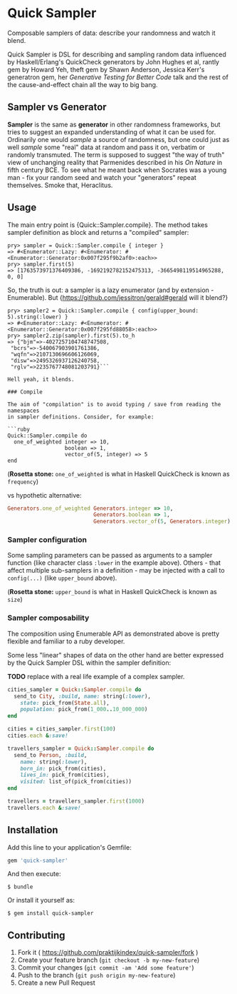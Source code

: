# Quick Sampler

Composable samplers of data: describe your randomness and watch it blend.

Quick Sampler is DSL for describing and sampling random data influenced by
Haskell/Erlang's QuickCheck generators by John Hughes et al, rantly gem by
Howard Yeh, theft gem by Shawn Anderson, Jessica Kerr's generatron gem, her
*Generative Testing for Better Code* talk and the rest of the cause-and-effect
chain all the way to big bang.

## Sampler vs Generator

**Sampler** is the same as **generator** in other randomness frameworks, but
tries to suggest an expanded understanding of what it can be used for.
Ordinarily one would *sample* a source of randomness, but one could just as
well *sample* some "real" data at random and pass it on, verbatim or randomly
transmuted. The term is supposed to suggest "the way of truth" view of
unchanging reality that Parmenides described in his *On Nature* in fifth
century BCE. To see what he meant back when Socrates was a young man - fix your
random seed and watch your "generators" repeat themselves. Smoke that,
Heraclitus.

## Usage

The main entry point is {Quick::Sampler.compile}. The method takes sampler
definition as block and returns a "compiled" sampler:

```
pry> sampler = Quick::Sampler.compile { integer }
=> #<Enumerator::Lazy: #<Enumerator: #<Enumerator::Generator:0x007f295f9b2af0>:each>>
pry> sampler.first(5)
=> [1763573971376409386, -1692192782152475313, -3665498119514965288, 0, 0]
```

So, the truth is out: a sampler is a lazy enumerator (and by extension - Enumerable).
But {https://github.com/jessitron/gerald#gerald will it blend?}

```irb
pry> sampler2 = Quick::Sampler.compile { config(upper_bound: 5).string(:lower) }
=> #<Enumerator::Lazy: #<Enumerator: #<Enumerator::Generator:0x007f295fd88058>:each>>
pry> sampler2.zip(sampler).first(5).to_h
=> {"bjm"=>-4027257104748747508,
 "bcrs"=>-540067903901761386,
 "wqfn"=>2107130696606126069,
 "disw"=>2495326937126240758,
 "rglv"=>2235767748081203791}```

Hell yeah, it blends.

### Compile

The aim of "compilation" is to avoid typing / save from reading the namespaces
in sampler definitions. Consider, for example:

```ruby
Quick::Sampler.compile do
  one_of_weighted integer => 10,
                  boolean => 1,
                  vector_of(5, integer) => 5
end
```

(**Rosetta stone:** `one_of_weighted` is what in Haskell QuickCheck is known as `frequency`)

vs hypothetic alternative:

```ruby
Generators.one_of_weighted Generators.integer => 10,
                           Generators.boolean => 1,
                           Generators.vector_of(5, Generators.integer) => 5
```

### Sampler configuration

Some sampling parameters can be passed as arguments to a sampler function (like
character class `:lower` in the example above). Others - that affect multiple
sub-samplers in a definition - may be injected with a call to `config(...)` (like
`upper_bound` above).

(**Rosetta stone:** `upper_bound` is what in Haskell QuickCheck is known as `size`)

### Sampler composability

The composition using Enumerable API as demonstrated above is pretty flexible and familiar to a
ruby developer.

Some less "linear" shapes of data on the other hand are better
expressed by the Quick Sampler DSL within the sampler definition:

**TODO** replace with a real life example of a complex sampler.

```ruby
cities_sampler = Quick::Sampler.compile do
  send_to City, :build, name: string(:lower),
    state: pick_from(State.all),
    population: pick_from(1_000..10_000_000)
end

cities = cities_sampler.first(100)
cities.each &:save!

travellers_sampler = Quick::Sampler.compile do
  send_to Person, :build,
    name: string(:lower),
    born_in: pick_from(cities),
    lives_in: pick_from(cities),
    visited: list_of(pick_from(cities))
end

travellers = travellers_sampler.first(1000)
travellers.each &:save!
```

## Installation

Add this line to your application's Gemfile:

```ruby
gem 'quick-sampler'
```

And then execute:

    $ bundle

Or install it yourself as:

    $ gem install quick-sampler

## Contributing

1. Fork it ( https://github.com/praktijkindex/quick-sampler/fork )
2. Create your feature branch (`git checkout -b my-new-feature`)
3. Commit your changes (`git commit -am 'Add some feature'`)
4. Push to the branch (`git push origin my-new-feature`)
5. Create a new Pull Request
